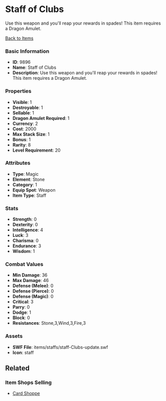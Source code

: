# Staff of Clubs

Use this weapon and you'll reap your rewards in spades! This item requires a Dragon Amulet.

[Back to Items](../items.md)

### Basic Information

- **ID**: 9896
- **Name**: Staff of Clubs
- **Description**: Use this weapon and you&#039;ll reap your rewards in spades! This item requires a Dragon Amulet.

### Properties

- **Visible**: 1
- **Destroyable**: 1
- **Sellable**: 1
- **Dragon Amulet Required**: 1
- **Currency**: 2
- **Cost**: 2000
- **Max Stack Size**: 1
- **Bonus**: 1
- **Rarity**: 8
- **Level Requirement**: 20

### Attributes

- **Type**: Magic
- **Element**: Stone
- **Category**: 1
- **Equip Spot**: Weapon
- **Item Type**: Staff

### Stats

- **Strength**: 0
- **Dexterity**: 0
- **Intelligence**: 4
- **Luck**: 3
- **Charisma**: 0
- **Endurance**: 3
- **Wisdom**: 1

### Combat Values

- **Min Damage**: 36
- **Max Damage**: 46
- **Defense (Melee)**: 0
- **Defense (Pierce)**: 0
- **Defense (Magic)**: 0
- **Critical**: 3
- **Parry**: 0
- **Dodge**: 1
- **Block**: 0
- **Resistances**: Stone,3,Wind,3,Fire,3

### Assets

- **SWF File**: items/staffs/staff-Clubs-update.swf
- **Icon**: staff

## Related

### Item Shops Selling

- [Card Shoppe](../item-shops/340-card-shoppe.md)

